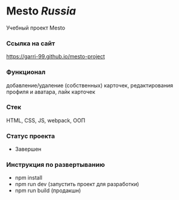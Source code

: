 # Mesto _Russia_

 Учебный проект Mesto

 ### Ссылка на сайт
 https://garri-99.github.io/mesto-project

 ### Функционал 
 добавление/удаление (собственных) карточек, редактирования профиля и аватара, лайк карточек

 ### Стек 
 HTML, CSS, JS, webpack, ООП
 
 ### Статус проекта
 - Завершен

 ### Инструкция по развертыванию
 - npm install
 - npm run dev (запустить проект для разработки)
 - npm run build (продакшн)
